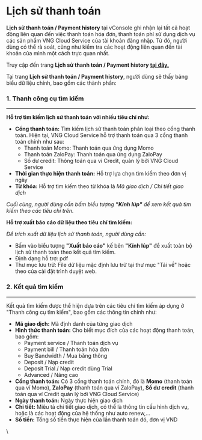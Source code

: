 # Lịch sử thanh toán

**Lịch sử thanh toán / Payment history** tại vConsole ghi nhận lại tất cả hoạt động liên quan đến việc thanh toán hóa đơn, thanh toán phí sử dụng dịch vụ các sản phẩm VNG Cloud Service của tài khoản đăng nhập. Từ đó, người dùng có thể rà soát, cũng như kiểm tra các hoạt động liên quan đến tài khoản của mình một cách trực quan nhất.

Truy cập đến trang **Lịch sử thanh toán / Payment history** [**tại đây.**](https://dashboard.console.vngcloud.vn/payment-history)

Tại trang **Lịch sử thanh toán / Payment history**, người dùng sẽ thấy bảng biểu dữ liệu chính, bao gồm các thành phần:

### **1. Thanh công cụ tìm kiếm** <a href="#lichsuthanhtoan-paymenthistory-1.thanhcongcutimkiem" id="lichsuthanhtoan-paymenthistory-1.thanhcongcutimkiem"></a>

***

**Hỗ trợ tìm kiếm lịch sử thanh toán với nhiều tiêu chí như:**

* **Cổng thanh toán:** Tìm kiếm lịch sử thanh toán phân loại theo cổng thanh toán. Hiện tại, VNG Cloud Service hỗ trợ thanh toán qua 3 cổng thanh toán chính như sau:
  * Thanh toán Momo: Thanh toán qua ứng dụng Momo
  * Thanh toán ZaloPay: Thanh toán qua ứng dụng ZaloPay
  * Số dư credit: Thông toán qua ví Credit, quản lý bởi VNG Cloud Service
* **Thời gian thực hiện thanh toán:** Hỗ trợ lựa chọn tìm kiếm theo đơn vị ngày
* **Từ khóa:** Hỗ trợ tìm kiếm theo từ khóa là _Mã giao dịch / Chi tiết giao dịch_

_Cuối cùng, người dùng cần bấm biểu tượng **"Kính lúp"** để xem kết quả tìm kiếm theo các tiêu chí trên._

**Hỗ trợ xuất báo cáo dữ liệu theo tiêu chí tìm kiếm:**

_Để trích xuất dữ liệu lịch sử thanh toán, người dùng cần:_

* Bấm vào biểu tượng **"Xuất báo cáo"** kế bên **"Kính lúp"** để xuất toàn bộ lịch sử thanh toán theo kết quả tìm kiếm.
* Định dạng hỗ trợ: pdf
* Thư mục lưu trữ: File dữ liệu mặc định lưu trữ tại thư mục "Tải về" hoặc theo của cài đặt trình duyệt web.

### **2. Kết quả tìm kiếm** <a href="#lichsuthanhtoan-paymenthistory-2.ketquatimkiem" id="lichsuthanhtoan-paymenthistory-2.ketquatimkiem"></a>

***

Kết quả tìm kiếm được thể hiện dựa trên các tiêu chí tìm kiếm áp dụng ở "Thanh công cụ tìm kiếm", bao gồm các thông tin chính như:

* **Mã giao dịch:** Mã định danh của từng giao dịch
* **Hình thức thanh toán:** Cho biết mục đích của các hoạt động thanh toán, bao gồm:
  * Payment service / Thanh toán dịch vụ
  * Payment bill / Thanh toán hóa đơn
  * Buy Bandwidth / Mua băng thông
  * Deposit / Nạp credit
  * Deposit Trial / Nạp credit dùng Trial
  * Advanced / Nâng cao
* **Cổng thanh toán:** Có 3 cổng thanh toán chính, đó là **Momo** (thanh toán qua ví Momo), **ZaloPay** (thanh toán qua ví ZaloPay), **Số dư credit** (thanh toán qua ví Credit quản lý bới VNG Cloud Service)
* **Ngày thanh toán:** Ngày thực hiện giao dịch
* **Chi tiết:** Miêu tả chi tiết giao dịch, có thể là thông tin cấu hình dịch vụ, hoặc là các hoạt động của hệ thống như auto renew,...
* **Số tiền:** Tổng số tiền thực hiện của lần thanh toán đó, đơn vị VND

\
